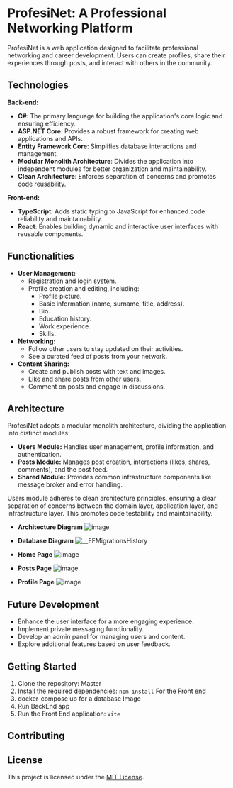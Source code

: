 # ProfesiNet: A Professional Networking Platform


ProfesiNet is a web application designed to facilitate professional networking and career development. Users can create profiles, share their experiences through posts, and interact with others in the community.

## Technologies

**Back-end:**

* **C#**: The primary language for building the application's core logic and ensuring efficiency.
* **ASP.NET Core**: Provides a robust framework for creating web applications and APIs.
* **Entity Framework Core**: Simplifies database interactions and management.
* **Modular Monolith Architecture**: Divides the application into independent modules for better organization and maintainability.
* **Clean Architecture**: Enforces separation of concerns and promotes code reusability.

**Front-end:**

* **TypeScript**: Adds static typing to JavaScript for enhanced code reliability and maintainability.
* **React**: Enables building dynamic and interactive user interfaces with reusable components.

## Functionalities

* **User Management:**
    * Registration and login system.
    * Profile creation and editing, including:
        * Profile picture.
        * Basic information (name, surname, title, address).
        * Bio.
        * Education history.
        * Work experience.
        * Skills.
* **Networking:**
    * Follow other users to stay updated on their activities.
    * See a curated feed of posts from your network.
* **Content Sharing:**
    * Create and publish posts with text and images.
    * Like and share posts from other users.
    * Comment on posts and engage in discussions.

## Architecture

ProfesiNet adopts a modular monolith architecture, dividing the application into distinct modules:

* **Users Module:** Handles user management, profile information, and authentication. 
* **Posts Module:**  Manages post creation, interactions (likes, shares, comments), and the post feed.
* **Shared Module:** Provides common infrastructure components like message broker and error handling.

Users module adheres to clean architecture principles, ensuring a clear separation of concerns between the domain layer, application layer, and infrastructure layer. This promotes code testability and maintainability.
* **Architecture Diagram**
![image](https://github.com/jakubWojnowski/ProfesiNet/assets/83953649/f3353845-8d28-4f6d-b77a-622ca4c28af4)

* **Database Diagram**
![__EFMigrationsHistory](https://github.com/jakubWojnowski/ProfesiNet/assets/83953649/4f386378-9fa7-47eb-8f50-a1df2efe5f07)

* **Home Page**
![image](https://github.com/jakubWojnowski/ProfesiNet/assets/83953649/491f2cfe-2318-4058-8509-eb2ba095bab3)

* **Posts Page**
![image](https://github.com/jakubWojnowski/ProfesiNet/assets/83953649/af317dca-8bc4-47d9-bee3-e3c30b296071)

* **Profile Page**
![image](https://github.com/jakubWojnowski/ProfesiNet/assets/83953649/00b13334-e1c4-4734-9dc8-39187635a25d)

## Future Development

* Enhance the user interface for a more engaging experience.
* Implement private messaging functionality.
* Develop an admin panel for managing users and content.
* Explore additional features based on user feedback.

## Getting Started

1. Clone the repository: Master
2. Install the required dependencies: `npm install` For the Front end
3. docker-compose up for a database Image
4. Run BackEnd app
6. Run the Front End application: `Vite`

## Contributing


## License

This project is licensed under the [MIT License](LICENSE).
